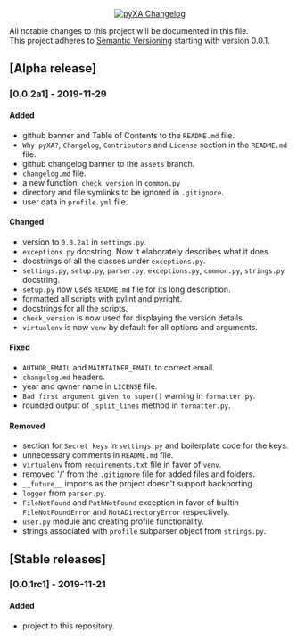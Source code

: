 <p align="center">
  <a href="https://github.com/xames3/pyxa/blob/master/changelog.md">
    <img alt="pyXA Changelog" title="pyXA Changelog" src="https://github.com/xames3/pyxa/blob/assets/files/github_changelog_banner.png?raw=true">
  </a>
</p>

All notable changes to this project will be documented in this file.<br>
This project adheres to [Semantic Versioning](https://semver.org/spec/v2.0.0.html) starting with version 0.0.1.

## [Alpha release]
### [0.0.2a1] - 2019-11-29

#### Added
- github banner and Table of Contents to the `README.md` file.
- `Why pyXA?`, `Changelog`, `Contributors` and `License` section in the `README.md` file.
- github changelog banner to the `assets` branch.
- `changelog.md` file.
- a new function, `check_version` in `common.py`
- directory and file symlinks to be ignored in `.gitignore`.
- user data in `profile.yml` file.

#### Changed
- version to `0.0.2a1` in `settings.py`.
- `exceptions.py` docstring. Now it elaborately describes what it does.
- docstrings of all the classes under `exceptions.py`.
- `settings.py`, `setup.py`, `parser.py`, `exceptions.py`, `common.py`, `strings.py` docstring. 
- `setup.py` now uses `README.md` file for its long description.
- formatted all scripts with pylint and pyright.
- docstrings for all the scripts.
- `check_version` is now used for displaying the version details.
- `virtualenv` is now `venv` by default for all options and arguments.

#### Fixed
- `AUTHOR_EMAIL` and `MAINTAINER_EMAIL` to correct email.
- `changelog.md` headers.
- year and qwner name in `LICENSE` file.
- `Bad first argument given to super()` warning in `formatter.py`.
- rounded output of `_split_lines` method in `formatter.py`.

#### Removed
- section for `Secret keys` in `settings.py` and boilerplate code for the keys.
- unnecessary comments in `README.md` file.
- `virtualenv` from `requirements.txt` file in favor of `venv`.
- removed '/' from the `.gitignore` file for added files and folders.
- `__future__` imports as the project doesn't support backporting.
- `logger` from `parser.py`.
- `FileNotFound` and `PathNotFound` exception in favor of builtin `FileNotFoundError` and `NotADirectoryError` respectively.
- `user.py` module and creating profile functionality.
- strings associated with `profile` subparser object from `strings.py`.

## [Stable releases]
### [0.0.1rc1] - 2019-11-21

#### Added
- project to this repository.
